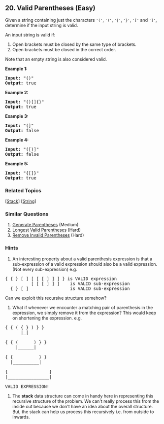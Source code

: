 <!--|This file generated by command(leetcode description); DO NOT EDIT.    |-->
<!--+----------------------------------------------------------------------+-->
<!--|@author    Openset <openset.wang@gmail.com>                           |-->
<!--|@link      https://github.com/openset                                 |-->
<!--|@home      https://github.com/openset/leetcode                        |-->
<!--+----------------------------------------------------------------------+-->

## 20. Valid Parentheses (Easy)

<p>Given a string containing just the characters <code>&#39;(&#39;</code>, <code>&#39;)&#39;</code>, <code>&#39;{&#39;</code>, <code>&#39;}&#39;</code>, <code>&#39;[&#39;</code> and <code>&#39;]&#39;</code>, determine if the input string is valid.</p>

<p>An input string is valid if:</p>

<ol>
	<li>Open brackets must be closed by the same type of brackets.</li>
	<li>Open brackets must be closed in the correct order.</li>
</ol>

<p>Note that an empty string is&nbsp;also considered valid.</p>

<p><strong>Example 1:</strong></p>

<pre>
<strong>Input:</strong> &quot;()&quot;
<strong>Output:</strong> true
</pre>

<p><strong>Example 2:</strong></p>

<pre>
<strong>Input:</strong> &quot;()[]{}&quot;
<strong>Output:</strong> true
</pre>

<p><strong>Example 3:</strong></p>

<pre>
<strong>Input:</strong> &quot;(]&quot;
<strong>Output:</strong> false
</pre>

<p><strong>Example 4:</strong></p>

<pre>
<strong>Input:</strong> &quot;([)]&quot;
<strong>Output:</strong> false
</pre>

<p><strong>Example 5:</strong></p>

<pre>
<strong>Input:</strong> &quot;{[]}&quot;
<strong>Output:</strong> true
</pre>

### Related Topics
  [[Stack](https://github.com/openset/leetcode/tree/master/tag/stack/README.md)]
  [[String](https://github.com/openset/leetcode/tree/master/tag/string/README.md)]

### Similar Questions
  1. [Generate Parentheses](https://github.com/openset/leetcode/tree/master/problems/generate-parentheses) (Medium)
  1. [Longest Valid Parentheses](https://github.com/openset/leetcode/tree/master/problems/longest-valid-parentheses) (Hard)
  1. [Remove Invalid Parentheses](https://github.com/openset/leetcode/tree/master/problems/remove-invalid-parentheses) (Hard)

### Hints
  1. An interesting property about a valid parenthesis expression is that a sub-expression of a valid expression should also be a valid expression. (Not every sub-expression) e.g.

<pre>
{ { } [ ] [ [ [ ] ] ] } is VALID expression
          [ [ [ ] ] ]    is VALID sub-expression
  { } [ ]                is VALID sub-expression
</pre>

Can we exploit this recursive structure somehow?
  1. What if whenever we encounter a matching pair of parenthesis in the expression, we simply remove it from the expression? This would keep on shortening the expression. e.g.

<pre>
{ { ( { } ) } }
      |_|

{ { (      ) } }
    |______|

{ {          } }
  |__________|

{                }
|________________|

VALID EXPRESSION!
</pre>
  1. The <b>stack</b> data structure can come in handy here in representing this recursive structure of the problem. We can't really process this from the inside out because we don't have an idea about the overall structure. But, the stack can help us process this recursively i.e. from outside to inwards.
